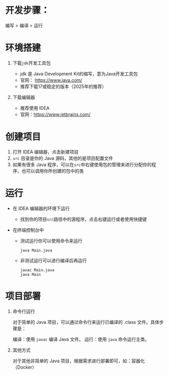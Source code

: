 # 开发步骤：

编写 > 编译 > 运行

# 环境搭建

1. 下载`jdk`开发工具包
    - jdk 是 Java Development Kit的缩写，意为Java开发工具包
    - 官网： https://www.java.com/
    - 推荐下载17或稳定的版本（2025年的推荐）

2. 下载编辑器
    - 推荐使用 IDEA
    - 官网：https://www.jetbrains.com/

# 创建项目

1. 打开 IDEA 编辑器，点击新建项目
2. `src` 目录是你的 Java 源码，其他的是项目配置文件
3. 如果有很多 Java 程序，可以在`src`中右键使用包的管理来进行分配你的程序，也可以调用你所创建的包中的类

# 运行

- 在 IDEA 编辑器的环境下运行
    - 找到你的项目`src`路径中的源程序，点击右键运行或者使用快捷键

- 在终端控制台中
    - 测试运行你可以使用命令来运行
      ```
      java Main.java
      ```

    - 非测试运行可以进行编译后再运行
       ```
       javac Main.java
       java Main
       ```

# 项目部署

1. 命令行运行

   对于简单的 Java 项目，可以通过命令行来运行已编译的 .class 文件。具体步骤是：

   编译：使用 `javac` 编译 Java 文件。
   运行：使用 `java` 命令运行主类。

2. 其他方式

   对于其他非简单的 Java 项目，根据需求进行部署即可，如：容器化（Docker）
